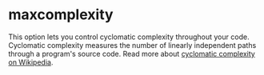 # maxcomplexity

This option lets you control cyclomatic complexity throughout your code.
Cyclomatic complexity measures the number of linearly independent paths
through a program's source code. Read more about [cyclomatic complexity on
Wikipedia](http://en.wikipedia.org/wiki/Cyclomatic_complexity).
